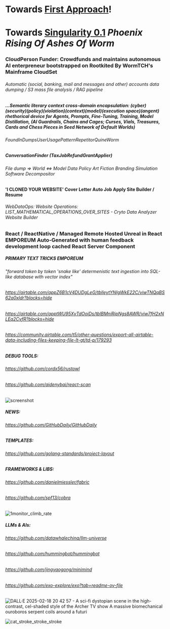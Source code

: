 # Towards [First Approach](https://github.com/realagi/realagi.private/blob/main/APPROACHES/1.md)!

# Towards [Singularity 0.1]() *Phoenix Rising Of Ashes Of Worm*


### CloudPerson Funder: Crowdfunds and maintains autonomous AI enterpreneur bootstrapped on Rootkited By WormTCH's Mainframe CloudSet

###### Automatic (social, banking, mail and messages and other) accounts data dumping / S3 mass file analysis / RAG pipeline

##### ...Semantic literary context cross-domain encapsulation: (cyber)(security)(policy)(violation)(context)(model)(execution space)(angent) rhethorical device for Agents, Prompts, Fine-Tuning, Training, Model Distillation, (AI Guardrails, Chains and Cages; Curses, Vials, Treasures, Cards and Chess Pieces in Seed Network of Default Worlds)
###### FoundInDumpsUserUsagePatternRepetitorQuineWorm
##### ConversationFinder (TaxJobRefundGrantApplier)
###### File dump => World <=> Model Data Policy Art Fiction Branding Simulation Software Decompositor
#### 'I CLONED YOUR WEBSITE' Cover Letter Auto Job Apply Site Builder / Resume 
###### WebDataOps: Website Operations: LIST_MATHEMATICAL_OPERATIONS_OVER_SITES - Cryto Data Analyzer Website Builder
### React / ReactNative / Managed Remote Hosted Unreal in React EMPOREUM Auto-Generated with human feedback development loop cached React Server Component
##### PRIMARY TEXT TRICKS EMPOREUM
###### "forward token by token 'snake like' determenistic text ingestion into SQL-like database with vector index"
###### https://airtable.com/appZ6B1cV4DUDgLeG/tblleytYNIgWkE22C/viwTNQqBS62a0xldr?blocks=hide
###### https://airtable.com/apptWU95XyTdOoiDs/tblBMniRipNgs8AWR/viw7fH2xNLEq2CvfR?blocks=hide
###### https://community.airtable.com/t5/other-questions/export-all-airtable-data-including-files-keeping-file-lt-gt/td-p/179293
##### DEBUG TOOLS:
###### https://github.com/cordx56/rustowl
###### https://github.com/aidenybai/react-scan

![screenshot](https://private-user-images.githubusercontent.com/185833644/414996144-b2d13dc0-bd63-4098-a99f-86abd93a440e.jpg?jwt=eyJhbGciOiJIUzI1NiIsInR5cCI6IkpXVCJ9.eyJpc3MiOiJnaXRodWIuY29tIiwiYXVkIjoicmF3LmdpdGh1YnVzZXJjb250ZW50LmNvbSIsImtleSI6ImtleTUiLCJleHAiOjE3NDAwMjcxNjgsIm5iZiI6MTc0MDAyNjg2OCwicGF0aCI6Ii8xODU4MzM2NDQvNDE0OTk2MTQ0LWIyZDEzZGMwLWJkNjMtNDA5OC1hOTlmLTg2YWJkOTNhNDQwZS5qcGc_WC1BbXotQWxnb3JpdGhtPUFXUzQtSE1BQy1TSEEyNTYmWC1BbXotQ3JlZGVudGlhbD1BS0lBVkNPRFlMU0E1M1BRSzRaQSUyRjIwMjUwMjIwJTJGdXMtZWFzdC0xJTJGczMlMkZhd3M0X3JlcXVlc3QmWC1BbXotRGF0ZT0yMDI1MDIyMFQwNDQ3NDhaJlgtQW16LUV4cGlyZXM9MzAwJlgtQW16LVNpZ25hdHVyZT1iYWQ2NDc0NDk2MjU2NTVhNWNkOWNkZDc1NDk3YTBkMGI2NWRhMzBlNzU3MWUxNTBhYzYyMTk3ODkwYTlhNDAzJlgtQW16LVNpZ25lZEhlYWRlcnM9aG9zdCJ9.eswaqFIZKny38ZtALfRhG7UJZpAFHn6oKSTL43gJs6s)

##### NEWS:
###### https://github.com/GitHubDaily/GitHubDaily
##### TEMPLATES:
###### https://github.com/golang-standards/project-layout
##### FRAMEWORKS & LIBS:
###### https://github.com/danielmiessler/fabric
###### https://github.com/spf13/cobra
![1monitor_climb_rate](https://github.com/user-attachments/assets/7a1e79b0-110c-4bd0-97fa-7683c7dbdc04)

##### LLMs & AIs:
###### https://github.com/datawhalechina/llm-universe
###### https://github.com/hummingbot/hummingbot
###### https://github.com/jingyaogong/minimind
###### https://github.com/exo-explore/exo?tab=readme-ov-file


![DALL·E 2025-02-18 20 42 57 - A sci-fi dystopian scene in the high-contrast, cel-shaded style of the Archer TV show  A massive biomechanical ouroboros serpent coils around a futuri](https://github.com/user-attachments/assets/18c30e0e-ef97-4f62-a9f0-d80d3eb48240)


![cat_stroke_stroke_stroke](https://github.com/user-attachments/assets/c7d5c656-c57a-433f-87c6-521a54d5fb1f)
